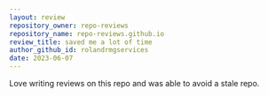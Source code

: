 ```yaml
---
layout: review
repository_owner: repo-reviews
repository_name: repo-reviews.github.io
review_title: saved me a lot of time
author_github_id: rolandrmgservices
date: 2023-06-07
---
```

Love writing reviews on this repo and was able to avoid a stale repo.

